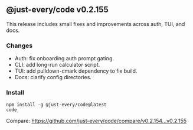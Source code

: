 ## @just-every/code v0.2.155

This release includes small fixes and improvements across auth, TUI, and docs.

### Changes
- Auth: fix onboarding auth prompt gating.
- CLI: add long-run calculator script.
- TUI: add pulldown-cmark dependency to fix build.
- Docs: clarify config directories.

### Install
```
npm install -g @just-every/code@latest
code
```

Compare: https://github.com/just-every/code/compare/v0.2.154...v0.2.155

